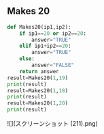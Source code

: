## Makes 20

```.py
def Makes20(ip1,ip2):
    if ip1==20 or ip2==20:
        answer="TRUE"
    elif ip1+ip2==20:
        answer="TRUE"
    else:
        answer="FALSE"
    return answer
result=Makes20(1,19)
print(result)
result=Makes20(1,18)
print(result)
result=Makes20(1,20)
print(result)
```

![](スクリーンショット (211).png)
